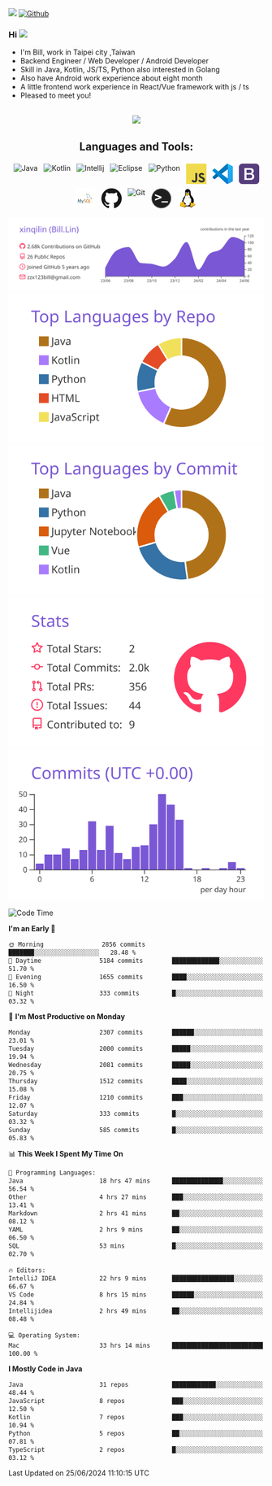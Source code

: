  
![](https://visitor-badge.laobi.icu/badge?page_id=xinqilin.xinqilin)
[![Github](https://img.shields.io/github/followers/xinqilin?label=Follow&style=social)](https://github.com/xinqilin)

### Hi <img src="https://raw.githubusercontent.com/MartinHeinz/MartinHeinz/master/wave.gif" width="35px">

- I'm Bill, work in Taipei city ,Taiwan
- Backend Engineer / Web Developer / Android Developer
- Skill in Java, Kotlin, JS/TS, Python also interested in Golang
- Also have Android work experience about eight month
- A little frontend work experience in React/Vue framework with js / ts
- Pleased to meet you!


<br />

<div align="center">
<img src="https://github-profile-trophy.vercel.app/?username=xinqilin&column=5&margin-w=15&margin-h=15" />

## Languages and Tools:
<p align="center">
<img alt="Java" src="https://raw.githubusercontent.com/jmnote/z-icons/master/svg/java.svg" height="40" style="vertical-align:top; margin:4px">
<img alt="Kotlin" src="https://img.icons8.com/color/48/000000/kotlin.png" height="40" style="vertical-align:top; margin:4px">
<img alt="Intellij" src="https://img.icons8.com/color/48/000000/intellij-idea.png" height="40" style="vertical-align:top; margin:4px"/>
<img alt="Eclipse" src="https://img.icons8.com/ios-filled/50/000000/java-eclipse.png" height="40" style="vertical-align:top; margin:4px"/>
<img alt="Python" height="40" style="vertical-align:top; margin:4px" src="https://cdn.jsdelivr.net/gh/devicons/devicon/icons/python/python-plain.svg" />
<img alt="Javascript" src="https://raw.githubusercontent.com/github/explore/80688e429a7d4ef2fca1e82350fe8e3517d3494d/topics/javascript/javascript.png" height="40" style="vertical-align:top; margin:4px">
<img alt="VS Code" src="https://raw.githubusercontent.com/github/explore/80688e429a7d4ef2fca1e82350fe8e3517d3494d/topics/visual-studio-code/visual-studio-code.png"  height="40" style="vertical-align:top; margin:4px">
<img alt="Bootstrap"  src="https://raw.githubusercontent.com/github/explore/80688e429a7d4ef2fca1e82350fe8e3517d3494d/topics/bootstrap/bootstrap.png" height="40" style="vertical-align:top; margin:4px">
<img alt="MySQL"src="https://raw.githubusercontent.com/github/explore/80688e429a7d4ef2fca1e82350fe8e3517d3494d/topics/mysql/mysql.png" height="40" style="vertical-align:top; margin:4px">
<img alt="Github" src="https://raw.githubusercontent.com/github/explore/78df643247d429f6cc873026c0622819ad797942/topics/github/github.png" height="40" style="vertical-align:top; margin:4px">

<img alt="Git" src="https://raw.githubusercontent.com/jmnote/z-icons/master/svg/git.svg" height="40" style="vertical-align:top; margin:4px">
<img alt="Terminal" src="https://raw.githubusercontent.com/github/explore/80688e429a7d4ef2fca1e82350fe8e3517d3494d/topics/terminal/terminal.png" height="40" style="vertical-align:top; margin:4px">
<img alt="Linux" src="https://raw.githubusercontent.com/github/explore/80688e429a7d4ef2fca1e82350fe8e3517d3494d/topics/linux/linux.png" height="40" style="vertical-align:top; margin:4px" alt="Windows" height="40" style="vertical-align:top; margin:4px">
</p>

<!-- <p align="center"><img  src="https://leetcode.card.workers.dev/?username=xinqilin&theme=auto" alt="xinqilin-leetcode" /></p> -->

<!-- <div width="100%">   
 <a href="https://readme-stats-cfgj2cxdy.vercel.app/api?username=xinqilin&count_private=true&show_icons=true&theme=algolia">
   <img  align="left" src="https://github-readme-stats.vercel.app/api?username=xinqilin&show_icons=true&theme=algolia&card_width=4" width="400"/>
 </a>
 <a href="https://readme-stats-cfgj2cxdy.vercel.app/api/top-langs/?username=xinqilin&hide=php,html,css&theme=algolia">
  <img  align="right" src="https://github-readme-stats.vercel.app/api/top-langs/?username=xinqilin&hide=html,css&theme=algolia&langs_count=10&layout=compact" />
 </a>
</div> -->

[![](https://raw.githubusercontent.com/xinqilin/xinqilin/master/profile-summary-card-output/buefy/0-profile-details.svg)](https://github.com/vn7n24fzkq/github-profile-summary-cards)
[![](https://raw.githubusercontent.com/xinqilin/xinqilin/master/profile-summary-card-output/buefy/1-repos-per-language.svg)](https://github.com/vn7n24fzkq/github-profile-summary-cards) 
[![](https://raw.githubusercontent.com/xinqilin/xinqilin/master/profile-summary-card-output/buefy/2-most-commit-language.svg)](https://github.com/vn7n24fzkq/github-profile-summary-cards)
[![](https://raw.githubusercontent.com/xinqilin/xinqilin/master/profile-summary-card-output/buefy/3-stats.svg)](https://github.com/vn7n24fzkq/github-profile-summary-cards) 
[![](https://raw.githubusercontent.com/xinqilin/xinqilin/master/profile-summary-card-output/buefy/4-productive-time.svg)](https://github.com/vn7n24fzkq/github-profile-summary-cards)

</div>
 
<!--START_SECTION:waka-->
![Code Time](http://img.shields.io/badge/Code%20Time-2%2C855%20hrs%2047%20mins-blue)

**I'm an Early 🐤** 

```text
🌞 Morning                2856 commits        ███████░░░░░░░░░░░░░░░░░░   28.48 % 
🌆 Daytime                5184 commits        █████████████░░░░░░░░░░░░   51.70 % 
🌃 Evening                1655 commits        ████░░░░░░░░░░░░░░░░░░░░░   16.50 % 
🌙 Night                  333 commits         █░░░░░░░░░░░░░░░░░░░░░░░░   03.32 % 
```
📅 **I'm Most Productive on Monday** 

```text
Monday                   2307 commits        ██████░░░░░░░░░░░░░░░░░░░   23.01 % 
Tuesday                  2000 commits        █████░░░░░░░░░░░░░░░░░░░░   19.94 % 
Wednesday                2081 commits        █████░░░░░░░░░░░░░░░░░░░░   20.75 % 
Thursday                 1512 commits        ████░░░░░░░░░░░░░░░░░░░░░   15.08 % 
Friday                   1210 commits        ███░░░░░░░░░░░░░░░░░░░░░░   12.07 % 
Saturday                 333 commits         █░░░░░░░░░░░░░░░░░░░░░░░░   03.32 % 
Sunday                   585 commits         █░░░░░░░░░░░░░░░░░░░░░░░░   05.83 % 
```


📊 **This Week I Spent My Time On** 

```text
💬 Programming Languages: 
Java                     18 hrs 47 mins      ██████████████░░░░░░░░░░░   56.54 % 
Other                    4 hrs 27 mins       ███░░░░░░░░░░░░░░░░░░░░░░   13.41 % 
Markdown                 2 hrs 41 mins       ██░░░░░░░░░░░░░░░░░░░░░░░   08.12 % 
YAML                     2 hrs 9 mins        ██░░░░░░░░░░░░░░░░░░░░░░░   06.50 % 
SQL                      53 mins             █░░░░░░░░░░░░░░░░░░░░░░░░   02.70 % 

🔥 Editors: 
IntelliJ IDEA            22 hrs 9 mins       █████████████████░░░░░░░░   66.67 % 
VS Code                  8 hrs 15 mins       ██████░░░░░░░░░░░░░░░░░░░   24.84 % 
Intellijidea             2 hrs 49 mins       ██░░░░░░░░░░░░░░░░░░░░░░░   08.48 % 

💻 Operating System: 
Mac                      33 hrs 14 mins      █████████████████████████   100.00 % 
```

**I Mostly Code in Java** 

```text
Java                     31 repos            ████████████░░░░░░░░░░░░░   48.44 % 
JavaScript               8 repos             ███░░░░░░░░░░░░░░░░░░░░░░   12.50 % 
Kotlin                   7 repos             ███░░░░░░░░░░░░░░░░░░░░░░   10.94 % 
Python                   5 repos             ██░░░░░░░░░░░░░░░░░░░░░░░   07.81 % 
TypeScript               2 repos             █░░░░░░░░░░░░░░░░░░░░░░░░   03.12 % 
```




 Last Updated on 25/06/2024 11:10:15 UTC
<!--END_SECTION:waka-->
 
 
<!-- <img src="https://wakatime.com/share/@abb22933-8532-4f24-8a13-e9e97bfee0f0/e937d23b-e152-4ff2-8509-e5b981912493.svg"  alt="Coding Chart" style="border-radius: 10px;border: solid 10px;" /> -->


